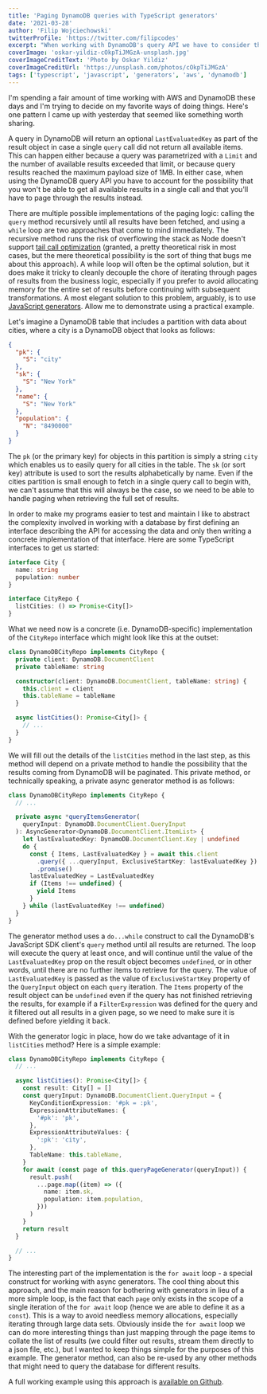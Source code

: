 ```yaml
---
title: 'Paging DynamoDB queries with TypeScript generators'
date: '2021-03-28'
author: 'Filip Wojciechowski'
twitterProfile: 'https://twitter.com/filipcodes'
excerpt: "When working with DynamoDB's query API we have to consider that the results might be paged. Here's one approach to page through the results - using JavaScript/TypeScript generators."
coverImage: 'oskar-yildiz-cOkpTiJMGzA-unsplash.jpg'
coverImageCreditText: 'Photo by Oskar Yildiz'
coverImageCreditUrl: 'https://unsplash.com/photos/cOkpTiJMGzA'
tags: ['typescript', 'javascript', 'generators', 'aws', 'dynamodb']
---
```


I'm spending a fair amount of time working with AWS and DynamoDB these days and I'm trying to decide on my favorite ways of doing things. Here's one pattern I came up with yesterday that seemed like something worth sharing.

A query in DynamoDB will return an optional `LastEvaluatedKey` as part of the result object in case a single `query` call did not return all available items. This can happen either because a query was parametrized with a `Limit` and the number of available results exceeded that limit, or because query results reached the maximum payload size of 1MB. In either case, when using the DynamoDB query API you have to account for the possibility that you won't be able to get all available results in a single call and that you'll have to page through the results instead.

There are multiple possible implementations of the paging logic: calling the `query` method recursively until all results have been fetched, and using a `while` loop are two approaches that come to mind immediately. The recursive method runs the risk of overflowing the stack as Node doesn't support [tail call optimization](https://en.wikipedia.org/wiki/Tail_call) (granted, a pretty theoretical risk in most cases, but the mere theoretical possibility is the sort of thing that bugs me about this approach). A while loop will often be the optimal solution, but it does make it tricky to cleanly decouple the chore of iterating through pages of results from the business logic, especially if you prefer to avoid allocating memory for the entire set of results before continuing with subsequent transformations. A most elegant solution to this problem, arguably, is to use [JavaScript generators](https://developer.mozilla.org/en-US/docs/Web/JavaScript/Reference/Statements/function*). Allow me to demonstrate using a practical example.

Let's imagine a DynamoDB table that includes a partition with data about cities, where a city is a DynamoDB object that looks as follows:

```json
{
  "pk": {
    "S": "city"
  },
  "sk": {
    "S": "New York"
  },
  "name": {
    "S": "New York"
  },
  "population": {
    "N": "8490000"
  }
}
```

The `pk` (or the primary key) for objects in this partition is simply a string `city` which enables us to easily query for all cities in the table. The `sk` (or sort key) attribute is used to sort the results alphabetically by name. Even if the cities partition is small enough to fetch in a single query call to begin with, we can't assume that this will always be the case, so we need to be able to handle paging when retrieving the full set of results.

In order to make my programs easier to test and maintain I like to abstract the complexity involved in working with a database by first defining an interface describing the API for accessing the data and only then writing a concrete implementation of that interface. Here are some TypeScript interfaces to get us started:

```typescript
interface City {
  name: string
  population: number
}

interface CityRepo {
  listCities: () => Promise<City[]>
}
```

What we need now is a concrete (i.e. DynamoDB-specific) implementation of the `CityRepo` interface which might look like this at the outset:

```typescript
class DynamoDBCityRepo implements CityRepo {
  private client: DynamoDB.DocumentClient
  private tableName: string

  constructor(client: DynamoDB.DocumentClient, tableName: string) {
    this.client = client
    this.tableName = tableName
  }

  async listCities(): Promise<City[]> {
    // ...
  }
}
```

We will fill out the details of the `listCities` method in the last step, as this method will depend on a private method to handle the possibility that the results coming from DynamoDB will be paginated. This private method, or technically speaking, a private async generator method is as follows:

```typescript
class DynamoDBCityRepo implements CityRepo {
  // ...

  private async *queryItemsGenerator(
    queryInput: DynamoDB.DocumentClient.QueryInput
  ): AsyncGenerator<DynamoDB.DocumentClient.ItemList> {
    let lastEvaluatedKey: DynamoDB.DocumentClient.Key | undefined
    do {
      const { Items, LastEvaluatedKey } = await this.client
        .query({ ...queryInput, ExclusiveStartKey: lastEvaluatedKey })
        .promise()
      lastEvaluatedKey = LastEvaluatedKey
      if (Items !== undefined) {
        yield Items
      }
    } while (lastEvaluatedKey !== undefined)
  }
}
```

The generator method uses a `do...while` construct to call the DynamoDB's JavaScript SDK client's `query` method until all results are returned. The loop will execute the query at least once, and will continue until the value of the `LastEvaluatedKey` prop on the result object becomes `undefined`, or in other words, until there are no further items to retrieve for the query. The value of `LastEvaluatedKey` is passed as the value of `ExclusiveStartKey` property of the `QueryInput` object on each `query` iteration. The `Items` property of the result object can be `undefined` even if the query has not finished retrieving the results, for example if a `FilterExpression` was defined for the query and it filtered out all results in a given page, so we need to make sure it is defined before yielding it back.

With the generator logic in place, how do we take advantage of it in `listCities` method? Here is a simple example:

```typescript
class DynamoDBCityRepo implements CityRepo {
  // ...

  async listCities(): Promise<City[]> {
    const result: City[] = []
    const queryInput: DynamoDB.DocumentClient.QueryInput = {
      KeyConditionExpression: '#pk = :pk',
      ExpressionAttributeNames: {
        '#pk': 'pk',
      },
      ExpressionAttributeValues: {
        ':pk': 'city',
      },
      TableName: this.tableName,
    }
    for await (const page of this.queryPageGenerator(queryInput)) {
      result.push(
        ...page.map((item) => ({
          name: item.sk,
          population: item.population,
        }))
      )
    }
    return result
  }

  // ...
}
```

The interesting part of the implementation is the `for await` loop - a special construct for working with async generators. The cool thing about this approach, and the main reason for bothering with generators in lieu of a more simple loop, is the fact that each `page` only exists in the scope of a single iteration of the `for await` loop (hence we are able to define it as a `const`). This is a way to avoid needless memory allocations, especially iterating through large data sets. Obviously inside the `for await` loop we can do more interesting things than just mapping through the page items to collate the list of results (we could filter out results, stream them directly to a json file, etc.), but I wanted to keep things simple for the purposes of this example. The generator method, can also be re-used by any other methods that might need to query the database for different results.

A full working example using this approach is [available on Github](https://github.com/fwojciec/generator-query-example).
